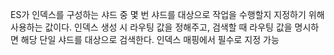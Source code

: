 ES가 인덱스를 구성하는 샤드 중 몇 번 샤드를 대상으로 작업을 수행할지 지정하기 위해 사용하는 값이다. 
인덱스 생성 시 라우팅 값을 정해주고, 검색할 때 라우팅 값을 명시하면 해당 단일 샤드를 대상으로 검색한다.
인덱스 매핑에서 필수로 지정 가능
